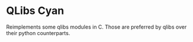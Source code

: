 # QLibs Cyan

Reimplements some qlibs modules in C. Those are preferred by qlibs over their python counterparts.